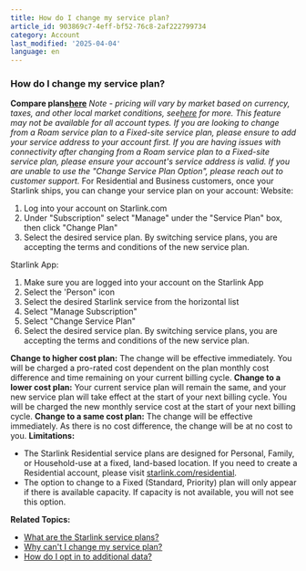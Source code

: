 ```yaml
---
title: How do I change my service plan?
article_id: 903869c7-4eff-bf52-76c8-2af222799734
category: Account
last_modified: '2025-04-04'
language: en
---
```


### How do I change my service plan?
**Compare plans[here](https://www.starlink.com/support/article/<https:/www.starlink.com/service-plans>)**
_Note - pricing will vary by market based on currency, taxes, and other local market conditions, see[here](https://www.starlink.com/support/article/<https:/www.starlink.com/legal>) for more. This feature may not be available for all account types. If you are looking to change from a Roam service plan to a Fixed-site service plan, please ensure to add your service address to your account first. If you are having issues with connectivity after changing from a Roam service plan to a Fixed-site service plan, please ensure your account's service address is valid. If you are unable to use the "Change Service Plan Option", please reach out to customer support._
For Residential and Business customers, once your Starlink ships, you can change your service plan on your account:
Website:
  1. Log into your account on Starlink.com
  2. Under "Subscription" select "Manage" under the "Service Plan" box, then click "Change Plan"
  3. Select the desired service plan. By switching service plans, you are accepting the terms and conditions of the new service plan.


Starlink App:
  1. Make sure you are logged into your account on the Starlink App
  2. Select the 'Person" icon
  3. Select the desired Starlink service from the horizontal list
  4. Select "Manage Subscription" 
  5. Select "Change Service Plan"
  6. Select the desired service plan. By switching service plans, you are accepting the terms and conditions of the new service plan.


**Change to higher cost plan:** The change will be effective immediately. You will be charged a pro-rated cost dependent on the plan monthly cost difference and time remaining on your current billing cycle.
**Change to a lower cost plan:** Your current service plan will remain the same, and your new service plan will take effect at the start of your next billing cycle. You will be charged the new monthly service cost at the start of your next billing cycle.
**Change to a same cost plan:** The change will be effective immediately. As there is no cost difference, the change will be at no cost to you.
**Limitations:**
  * The Starlink Residential service plans are designed for Personal, Family, or Household-use at a fixed, land-based location. If you need to create a Residential account, please visit [starlink.com/residential](https://www.starlink.com/support/article/<https:/www.starlink.com/residential>).
  * The option to change to a Fixed (Standard, Priority) plan will only appear if there is available capacity. If capacity is not available, you will not see this option.


**Related Topics:**
  * [What are the Starlink service plans?](https://www.starlink.com/support/article/<https:/support.starlink.com/?topic=c977d85e-ae57-e59c-6051-5689fb7a9cd7>)
  * [Why can't I change my service plan?](https://www.starlink.com/support/article/<https:/www.starlink.com/support/article/8cbb7178-d878-a286-e11c-dd513bb86181>)
  * [How do I opt in to additional data?](https://www.starlink.com/support/article/<https:/support.starlink.com/?topic=34838c87-71b4-3f88-6914-651c8ee9717c>)